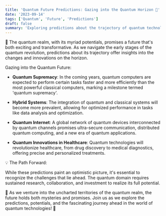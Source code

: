 ```yaml
---
title: 'Quantum Future Predictions: Gazing into the Quantum Horizon 🔮'
date: '2023-09-14'
tags: ['Quantum', 'Future', 'Predictions']
draft: false
summary: 'Exploring predictions about the trajectory of quantum technologies and envisioning the transformative quantum future!'
---
```


🔮 The quantum realm, with its myriad potentials, promises a future that's both exciting and transformative. As we navigate the early stages of the quantum revolution, predictions about its trajectory offer insights into the changes and innovations on the horizon.

Gazing into the Quantum Future:

- **Quantum Supremacy**: In the coming years, quantum computers are expected to perform certain tasks faster and more efficiently than the most powerful classical computers, marking a milestone termed 'quantum supremacy'.

- **Hybrid Systems**: The integration of quantum and classical systems will become more prevalent, allowing for optimized performance in tasks like data analysis and optimization.

- **Quantum Internet**: A global network of quantum devices interconnected by quantum channels promises ultra-secure communication, distributed quantum computing, and a new era of quantum applications.

- **Quantum Innovations in Healthcare**: Quantum technologies will revolutionize healthcare, from drug discovery to medical diagnostics, offering precise and personalized treatments.

💡 The Path Forward:

While these predictions paint an optimistic picture, it's essential to recognize the challenges that lie ahead. The quantum domain requires sustained research, collaboration, and investment to realize its full potential.

🚀 As we venture into the uncharted territories of the quantum realm, the future holds both mysteries and promises. Join us as we explore the predictions, potentials, and the fascinating journey ahead in the world of quantum technologies! 🔮
